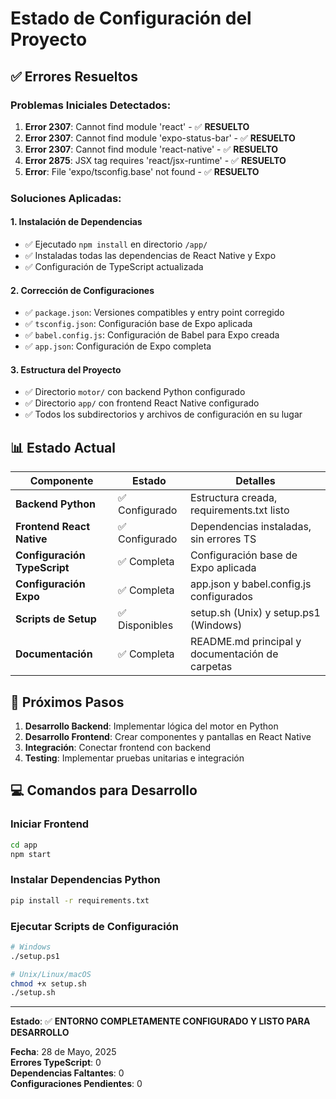 # Estado de Configuración del Proyecto

## ✅ Errores Resueltos

### Problemas Iniciales Detectados:
1. **Error 2307**: Cannot find module 'react' - ✅ **RESUELTO**
2. **Error 2307**: Cannot find module 'expo-status-bar' - ✅ **RESUELTO**  
3. **Error 2307**: Cannot find module 'react-native' - ✅ **RESUELTO**
4. **Error 2875**: JSX tag requires 'react/jsx-runtime' - ✅ **RESUELTO**
5. **Error**: File 'expo/tsconfig.base' not found - ✅ **RESUELTO**

### Soluciones Aplicadas:

#### 1. Instalación de Dependencias
- ✅ Ejecutado `npm install` en directorio `/app/`
- ✅ Instaladas todas las dependencias de React Native y Expo
- ✅ Configuración de TypeScript actualizada

#### 2. Corrección de Configuraciones
- ✅ `package.json`: Versiones compatibles y entry point corregido
- ✅ `tsconfig.json`: Configuración base de Expo aplicada
- ✅ `babel.config.js`: Configuración de Babel para Expo creada
- ✅ `app.json`: Configuración de Expo completa

#### 3. Estructura del Proyecto
- ✅ Directorio `motor/` con backend Python configurado
- ✅ Directorio `app/` con frontend React Native configurado
- ✅ Todos los subdirectorios y archivos de configuración en su lugar

## 📊 Estado Actual

| Componente | Estado | Detalles |
|------------|--------|----------|
| **Backend Python** | ✅ Configurado | Estructura creada, requirements.txt listo |
| **Frontend React Native** | ✅ Configurado | Dependencias instaladas, sin errores TS |
| **Configuración TypeScript** | ✅ Completa | Configuración base de Expo aplicada |
| **Configuración Expo** | ✅ Completa | app.json y babel.config.js configurados |
| **Scripts de Setup** | ✅ Disponibles | setup.sh (Unix) y setup.ps1 (Windows) |
| **Documentación** | ✅ Completa | README.md principal y documentación de carpetas |

## 🚀 Próximos Pasos

1. **Desarrollo Backend**: Implementar lógica del motor en Python
2. **Desarrollo Frontend**: Crear componentes y pantallas en React Native  
3. **Integración**: Conectar frontend con backend
4. **Testing**: Implementar pruebas unitarias e integración

## 💻 Comandos para Desarrollo

### Iniciar Frontend
```bash
cd app
npm start
```

### Instalar Dependencias Python
```bash
pip install -r requirements.txt
```

### Ejecutar Scripts de Configuración
```bash
# Windows
./setup.ps1

# Unix/Linux/macOS
chmod +x setup.sh
./setup.sh
```

---

**Estado**: ✅ **ENTORNO COMPLETAMENTE CONFIGURADO Y LISTO PARA DESARROLLO**

**Fecha**: 28 de Mayo, 2025  
**Errores TypeScript**: 0  
**Dependencias Faltantes**: 0  
**Configuraciones Pendientes**: 0 